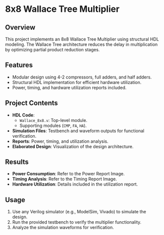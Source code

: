 # 8x8 Wallace Tree Multiplier

## Overview
This project implements an 8x8 Wallace Tree Multiplier using structural HDL modeling. The Wallace Tree architecture reduces the delay in multiplication by optimizing partial product reduction stages.

## Features
- Modular design using 4-2 compressors, full adders, and half adders.
- Structural HDL implementation for efficient hardware utilization.
- Power, timing, and hardware utilization reports included.

## Project Contents
- **HDL Code**:
  - `Wallace_8x8.v`: Top-level module.
  - Supporting modules (`CMP`, `FA`, `HA`).
- **Simulation Files**: Testbench and waveform outputs for functional verification.
- **Reports**: Power, timing, and utilization analysis.
- **Elaborated Design**: Visualization of the design architecture.

## Results
- **Power Consumption**: Refer to the Power Report Image.
- **Timing Analysis**: Refer to the Timing Report Image.
- **Hardware Utilization**: Details included in the utilization report.

## Usage
1. Use any Verilog simulator (e.g., ModelSim, Vivado) to simulate the design.
2. Run the provided testbench to verify the multiplier functionality.
3. Analyze the simulation waveforms for verification.
